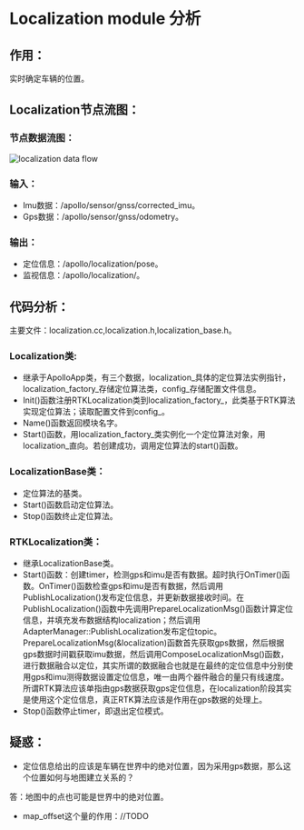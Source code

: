 # Localization module 分析
## 作用：
实时确定车辆的位置。

## Localization节点流图：
### 节点数据流图：
![localization data flow](images/localization_node_arch.bmp)
### 输入：
 * Imu数据：/apollo/sensor/gnss/corrected_imu。
 * Gps数据：/apollo/sensor/gnss/odometry。

### 输出：
 * 定位信息：/apollo/localization/pose。
 * 监视信息：/apollo/localization/。

## 代码分析：
主要文件：localization.cc,localization.h,localization_base.h。
### Localization类:
 * 继承于ApolloApp类，有三个数据，localization_具体的定位算法实例指针，localization_factory_存储定位算法类，config_存储配置文件信息。
 * Init()函数注册RTKLocalization类到localization_factory_，此类基于RTK算法实现定位算法；读取配置文件到config_。
 * Name()函数返回模块名字。
 * Start()函数，用localization_factory_类实例化一个定位算法对象，用localization_直向。若创建成功，调用定位算法的start()函数。

### LocalizationBase类：
 * 定位算法的基类。
 * Start()函数启动定位算法。
 * Stop()函数终止定位算法。

### RTKLocalization类：
 * 继承LocalizationBase类。
 * Start()函数：创建timer，检测gps和imu是否有数据。超时执行OnTimer()函数。OnTimer()函数检查gps和imu是否有数据，然后调用PublishLocalization()发布定位信息，并更新数据接收时间。在PublishLocalization()函数中先调用PrepareLocalizationMsg()函数计算定位信息，并填充发布数据结构localization；然后调用AdapterManager::PublishLocalization发布定位topic。PrepareLocalizationMsg(&localization)函数首先获取gps数据，然后根据gps数据时间戳获取imu数据，然后调用ComposeLocalizationMsg()函数，进行数据融合以定位，其实所谓的数据融合也就是在最终的定位信息中分别使用gps和imu测得数据设置定位信息，唯一由两个器件融合的量只有线速度。所谓RTK算法应该单指由gps数据获取gps定位信息，在localization阶段其实是使用这个定位信息，真正RTK算法应该是作用在gps数据的处理上。
 * Stop()函数停止timer，即退出定位模式。

## 疑惑：
* 定位信息给出的应该是车辆在世界中的绝对位置，因为采用gps数据，那么这个位置如何与地图建立关系的？

 答：地图中的点也可能是世界中的绝对位置。

* map_offset这个量的作用：//TODO

